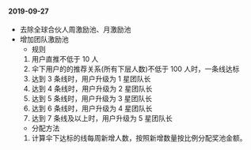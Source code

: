 #### 2019-09-27 
* 去除全球合伙人周激励池、月激励池
* 增加团队激励池
    - 规则
    1. 用户直推不低于 10 人
    2. 伞下用户的的推荐关系(所有下层人数)不低于 100 人时，一条线达标
    3. 达到 3 条线时，用户升级为 1 星团队长
    4. 达到 4 条线时，用户升级为 2 星团队长
    5. 达到 5 条线时，用户升级为 3 星团队长
    6. 达到 6 条线时，用户升级为 4 星团队长
    7. 达到 7 条线及以上时，用户升级为 5 星团队长
    - 分配方法
    1. 计算伞下达标的线每周新增人数，按照新增数量按比例分配奖池金额。